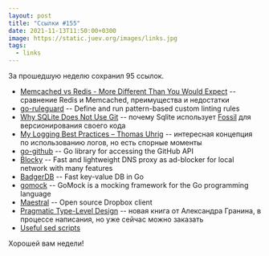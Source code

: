 ```yaml
---
layout: post
title: "Ссылки #155"
date: 2021-11-13T11:50:00+0300
image: https://static.juev.org/images/links.jpg
tags:
  - links
---
```

За прошедшую неделю сохранил 95 ссылок.

* [Memcached vs Redis - More Different Than You Would Expect](https://engineering.kablamo.com.au/posts/2021/memcached-vs-redis-whats-the-difference) -- сравнение Redis и Memcached, преимущества и недостатки
* [go-ruleguard](https://github.com/quasilyte/go-ruleguard) -- Define and run pattern-based custom linting rules
* [Why SQLite Does Not Use Git](https://sqlite.org/whynotgit.html) -- почему Sqlite использует [Fossil](https://fossil-scm.org/) для версионирования своего кода
* [My Logging Best Practices – Thomas Uhrig](https://tuhrig.de/my-logging-best-practices/) -- интересная концепция по использованию логов, но есть спорные моменты
* [go-github](https://github.com/google/go-github) --  Go library for accessing the GitHub API
* [Blocky](https://github.com/0xERR0R/blocky) -- Fast and lightweight DNS proxy as ad-blocker for local network with many features
* [BadgerDB](https://github.com/dgraph-io/badger) -- Fast key-value DB in Go
* [gomock](https://github.com/golang/mock) -- GoMock is a mocking framework for the Go programming language
* [Maestral](https://www.maestral.app/) -- Open source Dropbox client
* [Pragmatic Type-Level Design](https://leanpub.com/pragmatic-type-level-design) -- новая книга от Александра Гранина, в процессе написания, но уже сейчас можно заказать
* [Useful sed scripts](https://github.com/adrianscheff/useful-sed)

Хорошей вам недели!
